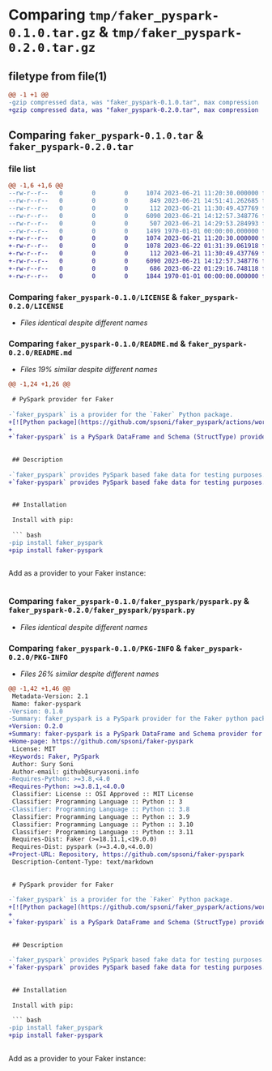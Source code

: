 # Comparing `tmp/faker_pyspark-0.1.0.tar.gz` & `tmp/faker_pyspark-0.2.0.tar.gz`

## filetype from file(1)

```diff
@@ -1 +1 @@
-gzip compressed data, was "faker_pyspark-0.1.0.tar", max compression
+gzip compressed data, was "faker_pyspark-0.2.0.tar", max compression
```

## Comparing `faker_pyspark-0.1.0.tar` & `faker_pyspark-0.2.0.tar`

### file list

```diff
@@ -1,6 +1,6 @@
--rw-r--r--   0        0        0     1074 2023-06-21 11:20:30.000000 faker_pyspark-0.1.0/LICENSE
--rw-r--r--   0        0        0      849 2023-06-21 14:51:41.262685 faker_pyspark-0.1.0/README.md
--rw-r--r--   0        0        0      112 2023-06-21 11:30:49.437769 faker_pyspark-0.1.0/faker_pyspark/__init__.py
--rw-r--r--   0        0        0     6090 2023-06-21 14:12:57.348776 faker_pyspark-0.1.0/faker_pyspark/pyspark.py
--rw-r--r--   0        0        0      507 2023-06-21 14:29:53.284993 faker_pyspark-0.1.0/pyproject.toml
--rw-r--r--   0        0        0     1499 1970-01-01 00:00:00.000000 faker_pyspark-0.1.0/PKG-INFO
+-rw-r--r--   0        0        0     1074 2023-06-21 11:20:30.000000 faker_pyspark-0.2.0/LICENSE
+-rw-r--r--   0        0        0     1078 2023-06-22 01:31:39.061918 faker_pyspark-0.2.0/README.md
+-rw-r--r--   0        0        0      112 2023-06-21 11:30:49.437769 faker_pyspark-0.2.0/faker_pyspark/__init__.py
+-rw-r--r--   0        0        0     6090 2023-06-21 14:12:57.348776 faker_pyspark-0.2.0/faker_pyspark/pyspark.py
+-rw-r--r--   0        0        0      686 2023-06-22 01:29:16.748118 faker_pyspark-0.2.0/pyproject.toml
+-rw-r--r--   0        0        0     1844 1970-01-01 00:00:00.000000 faker_pyspark-0.2.0/PKG-INFO
```

### Comparing `faker_pyspark-0.1.0/LICENSE` & `faker_pyspark-0.2.0/LICENSE`

 * *Files identical despite different names*

### Comparing `faker_pyspark-0.1.0/README.md` & `faker_pyspark-0.2.0/README.md`

 * *Files 19% similar despite different names*

```diff
@@ -1,24 +1,26 @@
 
 # PySpark provider for Faker
 
-`faker_pyspark` is a provider for the `Faker` Python package.
+[![Python package](https://github.com/spsoni/faker_pyspark/actions/workflows/python-package.yml/badge.svg)](https://github.com/spsoni/faker_pyspark/actions/workflows/python-package.yml)
+
+`faker-pyspark` is a PySpark DataFrame and Schema (StructType) provider for the `Faker` Python package.
 
 
 ## Description
 
-`faker_pyspark` provides PySpark based fake data for testing purposes.  The definition of "fake" in this context really means "random," as the data may look real.  However, I make no claims about accuracy, so do not use this as real data!
+`faker-pyspark` provides PySpark based fake data for testing purposes.  The definition of "fake" in this context really means "random," as the data may look real.  However, I make no claims about accuracy, so do not use this as real data!
 
 
 ## Installation
 
 Install with pip:
 
 ``` bash
-pip install faker_pyspark
+pip install faker-pyspark
 
 ```
 
 Add as a provider to your Faker instance:
 
 ``` python
```

### Comparing `faker_pyspark-0.1.0/faker_pyspark/pyspark.py` & `faker_pyspark-0.2.0/faker_pyspark/pyspark.py`

 * *Files identical despite different names*

### Comparing `faker_pyspark-0.1.0/PKG-INFO` & `faker_pyspark-0.2.0/PKG-INFO`

 * *Files 26% similar despite different names*

```diff
@@ -1,42 +1,46 @@
 Metadata-Version: 2.1
 Name: faker-pyspark
-Version: 0.1.0
-Summary: faker_pyspark is a PySpark provider for the Faker python package
+Version: 0.2.0
+Summary: faker-pyspark is a PySpark DataFrame and Schema provider for the Faker python package
+Home-page: https://github.com/spsoni/faker-pyspark
 License: MIT
+Keywords: Faker, PySpark
 Author: Sury Soni
 Author-email: github@suryasoni.info
-Requires-Python: >=3.8,<4.0
+Requires-Python: >=3.8.1,<4.0.0
 Classifier: License :: OSI Approved :: MIT License
 Classifier: Programming Language :: Python :: 3
-Classifier: Programming Language :: Python :: 3.8
 Classifier: Programming Language :: Python :: 3.9
 Classifier: Programming Language :: Python :: 3.10
 Classifier: Programming Language :: Python :: 3.11
 Requires-Dist: Faker (>=18.11.1,<19.0.0)
 Requires-Dist: pyspark (>=3.4.0,<4.0.0)
+Project-URL: Repository, https://github.com/spsoni/faker-pyspark
 Description-Content-Type: text/markdown
 
 
 # PySpark provider for Faker
 
-`faker_pyspark` is a provider for the `Faker` Python package.
+[![Python package](https://github.com/spsoni/faker_pyspark/actions/workflows/python-package.yml/badge.svg)](https://github.com/spsoni/faker_pyspark/actions/workflows/python-package.yml)
+
+`faker-pyspark` is a PySpark DataFrame and Schema (StructType) provider for the `Faker` Python package.
 
 
 ## Description
 
-`faker_pyspark` provides PySpark based fake data for testing purposes.  The definition of "fake" in this context really means "random," as the data may look real.  However, I make no claims about accuracy, so do not use this as real data!
+`faker-pyspark` provides PySpark based fake data for testing purposes.  The definition of "fake" in this context really means "random," as the data may look real.  However, I make no claims about accuracy, so do not use this as real data!
 
 
 ## Installation
 
 Install with pip:
 
 ``` bash
-pip install faker_pyspark
+pip install faker-pyspark
 
 ```
 
 Add as a provider to your Faker instance:
 
 ``` python
```

